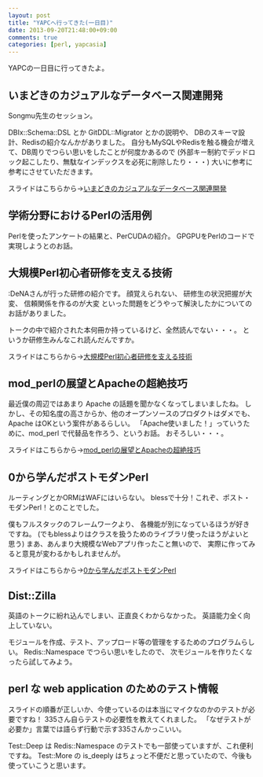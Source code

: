 ```yaml
---
layout: post
title: "YAPCへ行ってきた(一日目)"
date: 2013-09-20T21:48:00+09:00
comments: true
categories: [perl, yapcasia]
---
```


YAPCの一日目に行ってきたよ。

<!-- More -->

## いまどきのカジュアルなデータベース関連開発

Songmu先生のセッション。

DBIx::Schema::DSL とか GitDDL::Migrator とかの説明や、
DBのスキーマ設計、Redisの紹介なんかがありました。
自分もMySQLやRedisを触る機会が増えて、DB周りでつらい思いをしたことが何度かあるので
(外部キー制約でデッドロック起こしたり、無駄なインデックスを必死に削除したり・・・)
大いに参考に参考にさせていただきます。

スライドはこちらから→[いまどきのカジュアルなデータベース関連開発](http://songmu.github.io/slides/yapc-asia2013/)

## 学術分野におけるPerlの活用例

Perlを使ったアンケートの結果と、PerCUDAの紹介。
GPGPUをPerlのコードで実現しようとのお話。


## 大規模Perl初心者研修を支える技術

:DeNAさんが行った研修の紹介です。
顔覚えられない、
研修生の状況把握が大変、
信頼関係を作るのが大変
といった問題をどうやって解決したかについてのお話がありました。

トークの中で紹介された本何冊か持っているけど、全然読んでない・・・。
というか研修生みんなこれ読んだんですか。

スライドはこちらから→[大規模Perl初心者研修を支える技術](http://www.slideshare.net/DaisukeTamada/perl-26371335)


## mod_perlの展望とApacheの超絶技巧

最近僕の周辺ではあまり Apache の話題を聞かなくなってしまいましたね。
しかし、その知名度の高さからか、他のオープンソースのプロダクトはダメでも、
Apache はOKという案件があるらしい。
「Apache使いました！」っていうために、mod_perl で代替品を作ろう、というお話。
おそろしい・・・。

スライドはこちらから→[mod_perlの展望とApacheの超絶技巧](http://www.slideshare.net/xtetsuji/apachemodperl-yapcasia)


## 0から学んだポストモダンPerl

ルーティングとかORMはWAFにはいらない。
blessで十分！これぞ、ポスト・モダンPerl！とのことでした。

僕もフルスタックのフレームワークより、
各機能が別になっているほうが好きですね。
(でもblessよりはクラスを扱うためのライブラリ使ったほうがよいと思う)
まあ、あんまり大規模なWebアプリ作ったこと無いので、
実際に作ってみると意見が変わるかもしれませんが。

スライドはこちらから→[0から学んだポストモダンPerl](http://www.slideshare.net/TasukuSuenaga/yapc2013)


## Dist::Zilla

英語のトークに紛れ込んでしまい、正直良くわからなかった。
英語能力全く向上していない。

モジュールを作成、テスト、アップロード等の管理をするためのプログラムらしい。
Redis::Namespace でつらい思いをしたので、
次モジュールを作りたくなったら試してみよう。


## perl な web application のためのテスト情報

スライドの順番が正しいか、今使っているのは本当にマイクなのかのテストが必要ですね！
335さん自らテストの必要性を教えてくれました。
「なぜテストが必要か」言葉では語らず行動で示す335さんかっこいい。

Test::Deep は Redis::Namespace のテストでも一部使っていますが、これ便利ですね。
Test::More の is_deeply はちょっと不便だと思っていたので、今後も使っていこうと思います。


